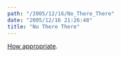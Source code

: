 ```yaml
---
path: "/2005/12/16/No_There_There" 
date: "2005/12/16 21:26:48" 
title: "No There There" 
---
```

<p><a href="http://notherethere.com/">How appropriate</a>.</p>